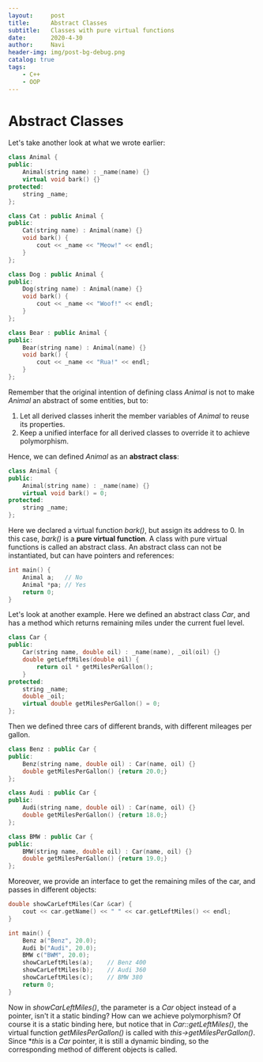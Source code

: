 ```yaml
---
layout:     post
title:      Abstract Classes
subtitle:   Classes with pure virtual functions
date:       2020-4-30
author:     Navi
header-img: img/post-bg-debug.png
catalog: true
tags:
    - C++
    - OOP
---
```


# Abstract Classes

Let's take another look at what we wrote earlier:

```cpp
class Animal {
public:
    Animal(string name) : _name(name) {}
    virtual void bark() {}
protected:
    string _name;
};

class Cat : public Animal {
public:
    Cat(string name) : Animal(name) {}
    void bark() {
        cout << _name << "Meow!" << endl;
    }
};

class Dog : public Animal {
public:
    Dog(string name) : Animal(name) {}
    void bark() {
        cout << _name << "Woof!" << endl;
    }
};

class Bear : public Animal {
public:
    Bear(string name) : Animal(name) {}
    void bark() {
        cout << _name << "Rua!" << endl;
    }
};
```

Remember that the original intention of defining class *Animal* is not to make *Animal* an abstract of some entities, but to:

1. Let all derived classes inherit the member variables of *Animal* to reuse its properties.
2. Keep a unified interface for all derived classes to override it to achieve polymorphism.

Hence, we can defined *Animal* as an **abstract class**:

```cpp
class Animal {
public:
    Animal(string name) : _name(name) {}
    virtual void bark() = 0;
protected:
    string _name;
};
```

Here we declared a virtual function *bark()*, but assign its address to 0. In this case, *bark()* is a **pure virtual function**. A class with pure virtual functions is called an abstract class. An abstract class can not be instantiated, but can have pointers and references:

``` cpp
int main() {
    Animal a;	// No
    Animal *pa;	// Yes
    return 0;
}
```

Let's look at another example. Here we defined an abstract class *Car*, and has a method which returns remaining miles under the current fuel level.

```cpp
class Car {
public:
    Car(string name, double oil) : _name(name), _oil(oil) {}
    double getLeftMiles(double oil) {
        return oil * getMilesPerGallon();
    }
protected:
    string _name;
    double _oil;
    virtual double getMilesPerGallon() = 0;
};
```

Then we defined three cars of different brands, with different mileages per gallon.

```cpp
class Benz : public Car {
public:
    Benz(string name, double oil) : Car(name, oil) {}
    double getMilesPerGallon() {return 20.0;}
};

class Audi : public Car {
public:
    Audi(string name, double oil) : Car(name, oil) {}
    double getMilesPerGallon() {return 18.0;}
};

class BMW : public Car {
public:
    BMW(string name, double oil) : Car(name, oil) {}
    double getMilesPerGallon() {return 19.0;}
};
```

Moreover, we provide an interface to get the remaining miles of the car, and passes in different objects:

```cpp
double showCarLeftMiles(Car &car) {
    cout << car.getName() << " " << car.getLeftMiles() << endl;
}

int main() {
    Benz a("Benz", 20.0);
    Audi b("Audi", 20.0);
    BMW c("BWM", 20.0);
    showCarLeftMiles(a);	// Benz 400
    showCarLeftMiles(b);	// Audi 360
    showCarLeftMiles(c);	// BMW 380
    return 0;
}
```

Now in *showCarLeftMiles()*, the parameter is a *Car* object instead of a pointer, isn't it a static binding? How can we achieve polymorphism? Of course it is a static binding here, but notice that in *Car::getLeftMiles()*, the virtual function *getMilesPerGallon()* is called with *this->getMilesPerGallon()*. Since **this* is a *Car* pointer, it is still a dynamic binding, so the corresponding method of different objects is called.

